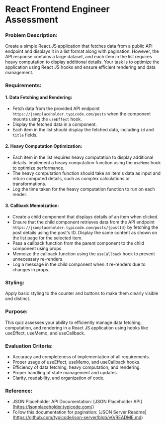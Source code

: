 # React Frontend Engineer Assessment

### Problem Description:

Create a simple React.JS application that fetches data from a public API endpoint and displays it in a list format along with pagination. However, the API response contains a large dataset, and each item in the list requires heavy computation to display additional details. Your task is to optimize the application using React JS hooks and ensure efficient rendering and data management.

### Requirements:

#### 1. Data Fetching and Rendering:

- Fetch data from the provided API endpoint `https://jsonplaceholder.typicode.com/posts` when the component mounts using the `useEffect` hook.
- Display the fetched data in a component.
- Each item in the list should display the fetched data, including `id` and `title` fields.
  
#### 2. Heavy Computation Optimization:

- Each item in the list requires heavy computation to display additional details. Implement a heavy computation function using the `useMemo` hook to optimize performance.
- The heavy computation function should take an item's data as input and return computed details, such as complex calculations or transformations.
- Log the time taken for the heavy computation function to run on each render.

####  3. Callback Memoization:

- Create a child component that displays details of an item when clicked.
- Ensure that the child component retrieves data from the API endpoint `https://jsonplaceholder.typicode.com/posts/{postId}` by fetching the post details using the post's ID. Display the same content as shown on the list page for the selected item.
- Pass a callback function from the parent component to the child component using props.
- Memoize the callback function using the `useCallback` hook to prevent unnecessary re-renders.
- Log a message in the child component when it re-renders due to changes in props.

### Styling:

Apply basic styling to the counter and buttons to make them clearly visible and distinct.

### Purpose:

This quiz assesses your ability to efficiently manage data fetching, computation, and rendering in a React JS application using hooks like useEffect, useMemo, and useCallback.

### Evaluation Criteria:

- Accuracy and completeness of implementation of all requirements.
- Proper usage of useEffect, useMemo, and useCallback hooks.
- Efficiency of data fetching, heavy computation, and rendering.
- Proper handling of state management and updates.
- Clarity, readability, and organization of code.

### Reference:

- JSON Placeholder API Documentation: [JSON Placeholder API] (https://jsonplaceholder.typicode.com/)
- Follow this documentation for pagination: [JSON Server Readme] (https://github.com/typicode/json-server/blob/v0/README.md)